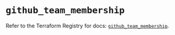 # `github_team_membership`

Refer to the Terraform Registry for docs: [`github_team_membership`](https://registry.terraform.io/providers/integrations/github/6.2.0/docs/resources/team_membership).
